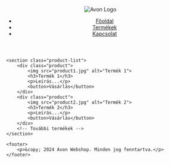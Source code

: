 <!DOCTYPE html>
<html lang="hu">
<head>
    <meta charset="UTF-8">
    <meta name="viewport" content="width=device-width, initial-scale=1.0">
    <title>Avon Webshop</title>
    <link rel="stylesheet" href="styles.css">
</head>
<body>
    <header>
        <div class="logo">
            <img src="avon_logo.png" alt="Avon Logo">
        </div>
        <nav>
            <ul>
                <li><a href="#">Főoldal</a></li>
                <li><a href="#">Termékek</a></li>
                <li><a href="#">Kapcsolat</a></li>
            </ul>
        </nav>
    </header>
   
    <section class="product-list">
        <div class="product">
            <img src="product1.jpg" alt="Termék 1">
            <h3>Termék 1</h3>
            <p>Leírás...</p>
            <button>Vásárlás</button>
        </div>
        <div class="product">
            <img src="product2.jpg" alt="Termék 2">
            <h3>Termék 2</h3>
            <p>Leírás...</p>
            <button>Vásárlás</button>
        </div>
        <!-- További termékek -->
    </section>
   
    <footer>
        <p>&copy; 2024 Avon Webshop. Minden jog fenntartva.</p>
    </footer>
</body>
</html>
